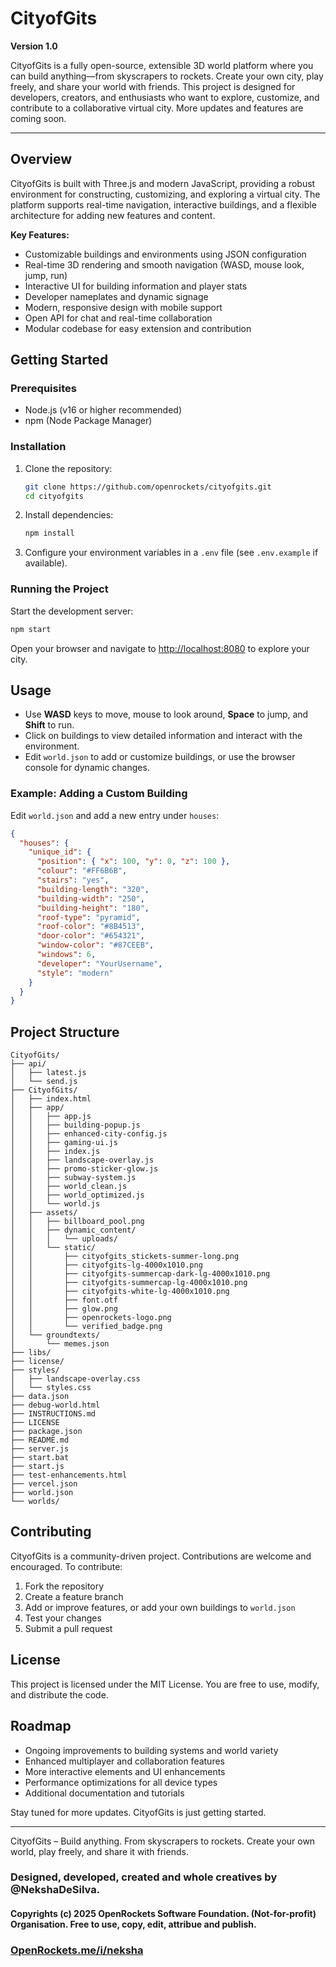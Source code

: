 # CityofGits

**Version 1.0**

CityofGits is a fully open-source, extensible 3D world platform where you can build anything—from skyscrapers to rockets. Create your own city, play freely, and share your world with friends. This project is designed for developers, creators, and enthusiasts who want to explore, customize, and contribute to a collaborative virtual city. More updates and features are coming soon.

---

## Overview

CityofGits is built with Three.js and modern JavaScript, providing a robust environment for constructing, customizing, and exploring a virtual city. The platform supports real-time navigation, interactive buildings, and a flexible architecture for adding new features and content.

**Key Features:**

- Customizable buildings and environments using JSON configuration
- Real-time 3D rendering and smooth navigation (WASD, mouse look, jump, run)
- Interactive UI for building information and player stats
- Developer nameplates and dynamic signage
- Modern, responsive design with mobile support
- Open API for chat and real-time collaboration
- Modular codebase for easy extension and contribution

## Getting Started

### Prerequisites

- Node.js (v16 or higher recommended)
- npm (Node Package Manager)

### Installation

1. Clone the repository:
   ```bash
   git clone https://github.com/openrockets/cityofgits.git
   cd cityofgits
   ```
2. Install dependencies:
   ```bash
   npm install
   ```
3. Configure your environment variables in a `.env` file (see `.env.example` if available).

### Running the Project

Start the development server:

```bash
npm start
```

Open your browser and navigate to [http://localhost:8080](http://localhost:8080) to explore your city.

## Usage

- Use **WASD** keys to move, mouse to look around, **Space** to jump, and **Shift** to run.
- Click on buildings to view detailed information and interact with the environment.
- Edit `world.json` to add or customize buildings, or use the browser console for dynamic changes.

### Example: Adding a Custom Building

Edit `world.json` and add a new entry under `houses`:

```json
{
  "houses": {
    "unique_id": {
      "position": { "x": 100, "y": 0, "z": 100 },
      "colour": "#FF6B6B",
      "stairs": "yes",
      "building-length": "320",
      "building-width": "250",
      "building-height": "180",
      "roof-type": "pyramid",
      "roof-color": "#8B4513",
      "door-color": "#654321",
      "window-color": "#87CEEB",
      "windows": 6,
      "developer": "YourUsername",
      "style": "modern"
    }
  }
}
```

## Project Structure

```
CityofGits/
├── api/
│   ├── latest.js
│   └── send.js
├── CityofGits/
│   ├── index.html
│   ├── app/
│   │   ├── app.js
│   │   ├── building-popup.js
│   │   ├── enhanced-city-config.js
│   │   ├── gaming-ui.js
│   │   ├── index.js
│   │   ├── landscape-overlay.js
│   │   ├── promo-sticker-glow.js
│   │   ├── subway-system.js
│   │   ├── world_clean.js
│   │   ├── world_optimized.js
│   │   └── world.js
│   ├── assets/
│   │   ├── billboard_pool.png
│   │   ├── dynamic_content/
│   │   │   └── uploads/
│   │   └── static/
│   │       ├── cityofgits_stickets-summer-long.png
│   │       ├── cityofgits-lg-4000x1010.png
│   │       ├── cityofgits-summercap-dark-lg-4000x1010.png
│   │       ├── cityofgits-summercap-lg-4000x1010.png
│   │       ├── cityofgits-white-lg-4000x1010.png
│   │       ├── font.otf
│   │       ├── glow.png
│   │       ├── openrockets-logo.png
│   │       └── verified_badge.png
│   └── groundtexts/
│       └── memes.json
├── libs/
├── license/
├── styles/
│   ├── landscape-overlay.css
│   └── styles.css
├── data.json
├── debug-world.html
├── INSTRUCTIONS.md
├── LICENSE
├── package.json
├── README.md
├── server.js
├── start.bat
├── start.js
├── test-enhancements.html
├── vercel.json
├── world.json
└── worlds/
```

## Contributing

CityofGits is a community-driven project. Contributions are welcome and encouraged. To contribute:

1. Fork the repository
2. Create a feature branch
3. Add or improve features, or add your own buildings to `world.json`
4. Test your changes
5. Submit a pull request

## License

This project is licensed under the MIT License. You are free to use, modify, and distribute the code.

## Roadmap

- Ongoing improvements to building systems and world variety
- Enhanced multiplayer and collaboration features
- More interactive elements and UI enhancements
- Performance optimizations for all device types
- Additional documentation and tutorials

Stay tuned for more updates. CityofGits is just getting started.

---

CityofGits – Build anything. From skyscrapers to rockets. Create your own world, play freely, and share it with friends.

### Designed, developed, created and whole creatives by @NekshaDeSilva.
#### Copyrights (c) 2025 OpenRockets Software Foundation. (Not-for-profit) Organisation. Free to use, copy, edit, attribue and publish.
### [OpenRockets.me/i/neksha](http://OpenRockets.me/i/neksha)
